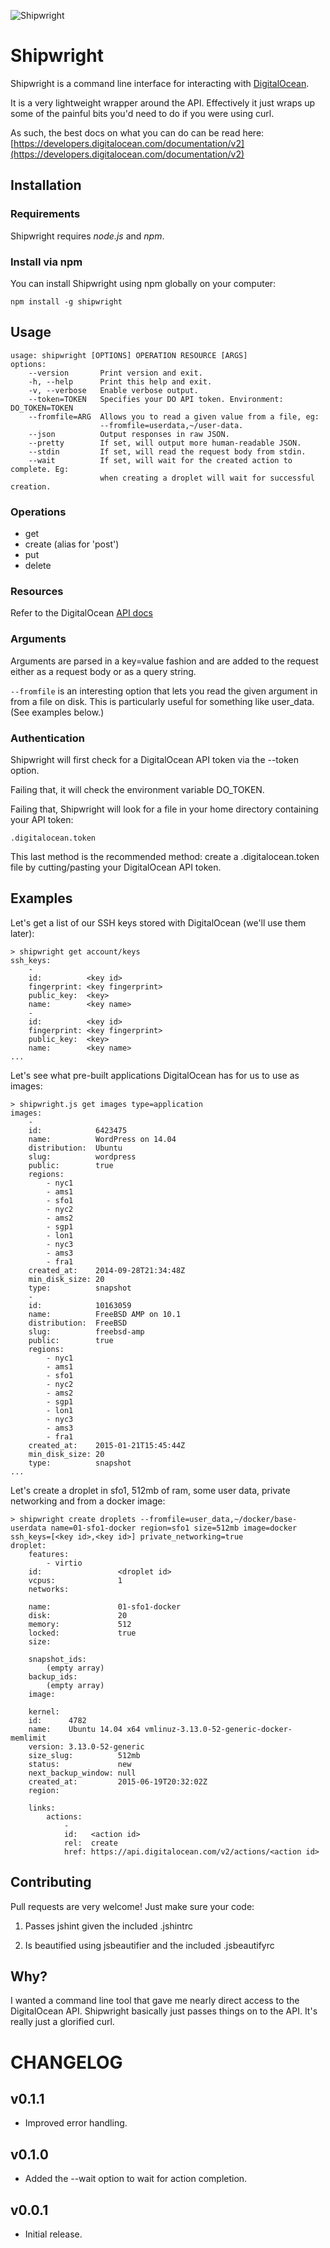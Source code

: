 ![Shipwright](/shipwright.jpg?raw=true)

Shipwright
=========

Shipwright is a command line interface for interacting with [DigitalOcean](https://digitalocean.com/).

It is a very lightweight wrapper around the API. Effectively it just wraps up some of the painful
bits you'd need to do if you were using curl.

As such, the best docs on what you can do can be read here: [https://developers.digitalocean.com/documentation/v2](https://developers.digitalocean.com/documentation/v2)

## Installation

### Requirements

Shipwright requires *node.js* and *npm*.

### Install via npm

You can install Shipwright using npm globally on your computer:

```
npm install -g shipwright
```

## Usage

```
usage: shipwright [OPTIONS] OPERATION RESOURCE [ARGS]
options:
    --version       Print version and exit.
    -h, --help      Print this help and exit.
    -v, --verbose   Enable verbose output.
    --token=TOKEN   Specifies your DO API token. Environment: DO_TOKEN=TOKEN
    --fromfile=ARG  Allows you to read a given value from a file, eg:
                    --fromfile=userdata,~/user-data.
    --json          Output responses in raw JSON.
    --pretty        If set, will output more human-readable JSON.
    --stdin         If set, will read the request body from stdin.
    --wait          If set, will wait for the created action to complete. Eg:
                    when creating a droplet will wait for successful creation.
```

### Operations

- get
- create (alias for 'post')
- put
- delete

### Resources

Refer to the DigitalOcean [API docs](https://developers.digitalocean.com/documentation/v2)

### Arguments

Arguments are parsed in a key=value fashion and are added to the request either as a request
body or as a query string.

```--fromfile``` is an interesting option that lets you read the given argument in from a
file on disk. This is particularly useful for something like user_data. (See examples below.)

### Authentication

Shipwright will first check for a DigitalOcean API token via the --token option.

Failing that, it will check the environment variable DO_TOKEN.

Failing that, Shipwright will look for a file in your home directory containing your API token:

```
.digitalocean.token
```

This last method is the recommended method: create a .digitalocean.token file by cutting/pasting your
DigitalOcean API token.

## Examples

Let's get a list of our SSH keys stored with DigitalOcean (we'll use them later):

```
> shipwright get account/keys
ssh_keys:
    -
    id:          <key id>
    fingerprint: <key fingerprint>
    public_key:  <key>
    name:        <key name>
    -
    id:          <key id>
    fingerprint: <key fingerprint>
    public_key:  <key>
    name:        <key name>
...
```

Let's see what pre-built applications DigitalOcean has for us to use as images:

```
> shipwright.js get images type=application
images:
    -
    id:            6423475
    name:          WordPress on 14.04
    distribution:  Ubuntu
    slug:          wordpress
    public:        true
    regions:
        - nyc1
        - ams1
        - sfo1
        - nyc2
        - ams2
        - sgp1
        - lon1
        - nyc3
        - ams3
        - fra1
    created_at:    2014-09-28T21:34:48Z
    min_disk_size: 20
    type:          snapshot
    -
    id:            10163059
    name:          FreeBSD AMP on 10.1
    distribution:  FreeBSD
    slug:          freebsd-amp
    public:        true
    regions:
        - nyc1
        - ams1
        - sfo1
        - nyc2
        - ams2
        - sgp1
        - lon1
        - nyc3
        - ams3
        - fra1
    created_at:    2015-01-21T15:45:44Z
    min_disk_size: 20
    type:          snapshot
...
```

Let's create a droplet in sfo1, 512mb of ram, some user data, private networking and from a docker image:

```
> shipwright create droplets --fromfile=user_data,~/docker/base-userdata name=01-sfo1-docker region=sfo1 size=512mb image=docker ssh_keys=[<key id>,<key id>] private_networking=true
droplet:
    features:
        - virtio
    id:                 <droplet id>
    vcpus:              1
    networks:

    name:               01-sfo1-docker
    disk:               20
    memory:             512
    locked:             true
    size:

    snapshot_ids:
        (empty array)
    backup_ids:
        (empty array)
    image:

    kernel:
    id:      4782
    name:    Ubuntu 14.04 x64 vmlinuz-3.13.0-52-generic-docker-memlimit
    version: 3.13.0-52-generic
    size_slug:          512mb
    status:             new
    next_backup_window: null
    created_at:         2015-06-19T20:32:02Z
    region:

    links:
        actions:
            -
            id:   <action id>
            rel:  create
            href: https://api.digitalocean.com/v2/actions/<action id>
```

## Contributing

Pull requests are very welcome! Just make sure your code:

1) Passes jshint given the included .jshintrc

2) Is beautified using jsbeautifier and the included .jsbeautifyrc

## Why?

I wanted a command line tool that gave me nearly direct access to the DigitalOcean API. Shipwright
basically just passes things on to the API. It's really just a glorified curl.

# CHANGELOG

v0.1.1
------
- Improved error handling.

v0.1.0
------
- Added the --wait option to wait for action completion.

v0.0.1
------
- Initial release.
